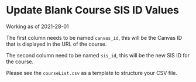 # Update Blank Course SIS ID Values

Working as of 2021-28-01

The first column needs to be named `canvas_id`, this will be the Canvas ID that is displayed in the URL of the course.

The second column need to be named `sis_id`, this will be the new SIS ID for the course.

Please see the `courseList.csv` as a template to structure your CSV file.
